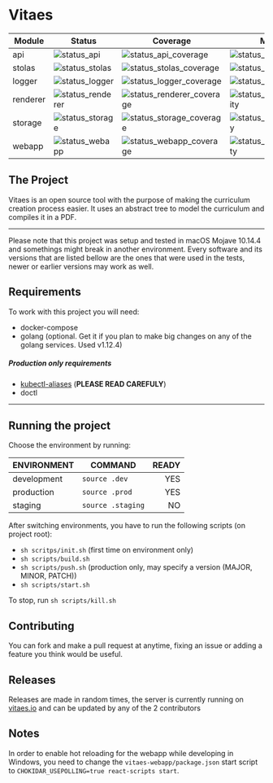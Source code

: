 # Vitaes

| Module   | Status             | Coverage                     | Maintainability                    | Security                    |
| -------- | ------------------ | ---------------------------- | ---------------------------------- | --------------------------- |
| api      | ![status_api]      | ![status_api_coverage]       | ![status_api_maintainability]      | ![status_api_security]      |
| stolas   | ![status_stolas]   | ![status_stolas_coverage]    | ![status_stolas_maintainability]   | ![status_stolas_security]   |
| logger   | ![status_logger]   | ![status_logger_coverage]    | ![status_logger_maintainability]   | ![status_logger_security]   |
| renderer | ![status_renderer] | ![status_renderer_coverage]  | ![status_renderer_maintainability] | ![status_renderer_security] |
| storage  | ![status_storage]  | ![status_storage_coverage]   | ![status_storage_maintainability]  | ![status_storage_security]  |
| webapp   | ![status_webapp]   | ![status_webapp_coverage]    | ![status_webapp_maintainability]   | ![status_webapp_security]   |

## The Project
Vitaes is an open source tool with the purpose of making the curriculum creation process easier.
It uses an abstract tree to model the curriculum and compiles it in a PDF.

---
Please note that this project was setup and tested in macOS Mojave 10.14.4 and somethings might break in another environment.
Every software and its versions that are listed bellow are the ones that were used in the tests, newer or earlier versions may work as well.

## Requirements
To work with this project you will need:
- docker-compose
- golang (optional. Get it if you plan to make big changes on any of the golang services. Used v1.12.4)

##### Production only requirements
- [kubectl-aliases](https://github.com/ahmetb/kubectl-aliases) (**PLEASE READ CAREFULY**)
- doctl
---

## Running the project
Choose the environment by running:

| ENVIRONMENT | COMMAND           | READY |
| ----------- | ----------------- | ----: |
| development | `source .dev`     | YES   |
| production  | `source .prod`    | YES   |
| staging     | `source .staging` | NO    |

After switching environments, you have to run the following scripts (on project root):
- `sh scritps/init.sh` (first time on environment only)
- `sh scripts/build.sh`
- `sh scripts/push.sh` (production only, may specify a version (MAJOR, MINOR, PATCH))
- `sh scripts/start.sh`

To stop, run `sh scripts/kill.sh`

## Contributing
You can fork and make a pull request at anytime, fixing an issue or adding a feature you think would be useful.

## Releases
Releases are made in random times, the server is currently running on [vitaes.io](https://vitaes.io/) and can be updated by any of the 2 contributors 

## Notes
In order to enable hot reloading for the webapp while developing in Windows, you need to change the `vitaes-webapp/package.json` start script to `CHOKIDAR_USEPOLLING=true react-scripts start`.


[status_api]: https://sonarcloud.io/api/project_badges/measure?project=vitaes_api_module&metric=alert_status
[status_stolas]: https://sonarcloud.io/api/project_badges/measure?project=vitaes_stolas_module&metric=alert_status
[status_logger]: https://sonarcloud.io/api/project_badges/measure?project=vitaes_logger_module&metric=alert_status
[status_renderer]: https://sonarcloud.io/api/project_badges/measure?project=vitaes_renderer_module&metric=alert_status
[status_storage]: https://sonarcloud.io/api/project_badges/measure?project=vitaes_storage_module&metric=alert_status
[status_webapp]: https://sonarcloud.io/api/project_badges/measure?project=vitaes_webapp_module&metric=alert_status
[status_api_coverage]: https://sonarcloud.io/api/project_badges/measure?project=vitaes_api_module&metric=coverage
[status_stolas_coverage]: https://sonarcloud.io/api/project_badges/measure?project=vitaes_stolas_module&metric=coverage
[status_logger_coverage]: https://sonarcloud.io/api/project_badges/measure?project=vitaes_logger_module&metric=coverage
[status_renderer_coverage]: https://sonarcloud.io/api/project_badges/measure?project=vitaes_renderer_module&metric=coverage
[status_storage_coverage]: https://sonarcloud.io/api/project_badges/measure?project=vitaes_storage_module&metric=coverage
[status_webapp_coverage]: https://sonarcloud.io/api/project_badges/measure?project=vitaes_webapp_module&metric=coverage
[status_api_maintainability]: https://sonarcloud.io/api/project_badges/measure?project=vitaes_api_module&metric=sqale_rating
[status_stolas_maintainability]: https://sonarcloud.io/api/project_badges/measure?project=vitaes_stolas_module&metric=sqale_rating
[status_logger_maintainability]: https://sonarcloud.io/api/project_badges/measure?project=vitaes_logger_module&metric=sqale_rating
[status_renderer_maintainability]: https://sonarcloud.io/api/project_badges/measure?project=vitaes_renderer_module&metric=sqale_rating
[status_storage_maintainability]: https://sonarcloud.io/api/project_badges/measure?project=vitaes_storage_module&metric=sqale_rating
[status_webapp_maintainability]: https://sonarcloud.io/api/project_badges/measure?project=vitaes_webapp_module&metric=sqale_rating
[status_api_security]: https://sonarcloud.io/api/project_badges/measure?project=vitaes_api_module&metric=security_rating
[status_stolas_security]: https://sonarcloud.io/api/project_badges/measure?project=vitaes_stolas_module&metric=security_rating
[status_logger_security]: https://sonarcloud.io/api/project_badges/measure?project=vitaes_logger_module&metric=security_rating
[status_renderer_security]: https://sonarcloud.io/api/project_badges/measure?project=vitaes_renderer_module&metric=security_rating
[status_storage_security]: https://sonarcloud.io/api/project_badges/measure?project=vitaes_storage_module&metric=security_rating
[status_webapp_security]: https://sonarcloud.io/api/project_badges/measure?project=vitaes_webapp_module&metric=security_rating